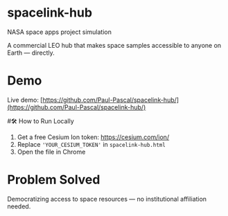 # spacelink-hub
NASA space apps project simulation

A commercial LEO hub that makes space samples accessible to anyone on Earth — directly.

# Demo
Live demo: [https://github.com/Paul-Pascal/spacelink-hub/](https://github.com/Paul-Pascal/spacelink-hub/)

#🛠️ How to Run Locally
1. Get a free Cesium Ion token: https://cesium.com/ion/
2. Replace `'YOUR_CESIUM_TOKEN'` in `spacelink-hub.html`
3. Open the file in Chrome

# Problem Solved
Democratizing access to space resources — no institutional affiliation needed.
